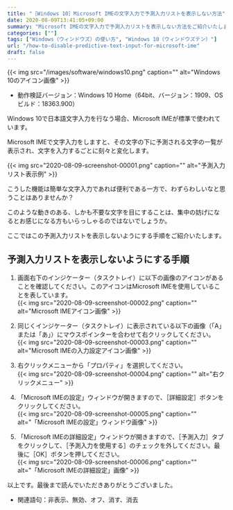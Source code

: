 ```yaml
---
title: "［Windows 10］Microsoft IMEの文字入力で予測入力リストを表示しない方法"
date: 2020-08-09T13:41:05+09:00
summary: "Microsoft IMEの文字入力で予測入力リストを表示しない方法をご紹介いたします。"
categories: [""]
tags: ["Windows（ウィンドウズ）の使い方", "Windows 10（ウィンドウズテン）"]
url: "/how-to-disable-predictive-text-input-for-microsoft-ime"
draft: false
---
```


{{< img src="/images/software/windows10.png" caption="" alt="Windows 10のアイコン画像" >}}

- 動作検証バージョン：Windows 10 Home（64bit、バージョン：1909、OSビルド：18363.900）

Windows 10で日本語文字入力を行なう場合、Microsoft IMEが標準で使われています。

Microsoft IMEで文字入力をしますと、その文字の下に予測される文字の一覧が表示され、文字を入力するごとに刻々と変化します。

{{< img src="2020-08-09-screenshot-00001.png" caption="" alt="予測入力リスト表示例" >}}

こうした機能は簡単な文字入力であれば便利である一方で、わずらわしいなと思うことはありませんか？

このような動きのある、しかも不要な文字を目にすることは、集中の妨げになるとお感じになる方もいらっしゃるのではないでしょうか。

ここではこの予測入力リストを表示しないようにする手順をご紹介いたします。

## 予測入力リストを表示しないようにする手順

1. 画面右下のインジケーター（タスクトレイ）に以下の画像のアイコンがあることを確認してください。このアイコンはMicrosoft IMEを使用していることを表しています。  
{{< img src="2020-08-09-screenshot-00002.png" caption="" alt="Microsoft IMEアイコン画像" >}}

2. 同じくインジケーター（タスクトレイ）に表示されている以下の画像（「A」または「あ」）にマウスポインターを合わせて右クリックしてください。  
{{< img src="2020-08-09-screenshot-00003.png" caption="" alt="Microsoft IMEの入力設定アイコン画像" >}}

3. 右クリックメニューから「プロパティ」を選択してください。  
{{< img src="2020-08-09-screenshot-00004.png" caption="" alt="右クリックメニュー" >}}

4. 「Microsoft IMEの設定」ウィンドウが開きますので、［詳細設定］ボタンをクリックしてください。  
{{< img src="2020-08-09-screenshot-00005.png" caption="" alt="「Microsoft IMEの設定」ウィンドウ画像" >}}

5. 「Microsoft IMEの詳細設定」ウィンドウが開きますので、［予測入力］タブをクリックして、［予測入力を使用する］のチェックを外してください。最後に［OK］ボタンを押してください。  
{{< img src="2020-08-09-screenshot-00006.png" caption="" alt="「Microsoft IMEの詳細設定」画像" >}}

以上です。最後まで読んでいただきありがとうございました。

- 関連語句：非表示、無効、オフ、消す、消去
